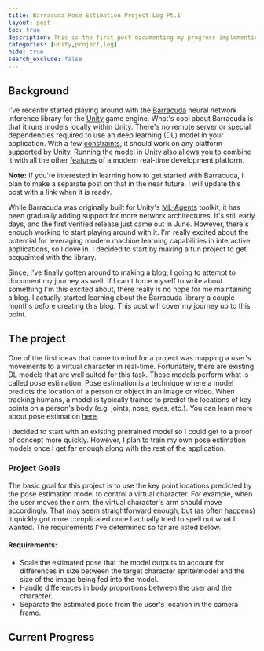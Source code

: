 ```yaml
---
title: Barracuda Pose Estimation Project Log Pt.1
layout: post
toc: true
description: This is the first post documenting my progress implementing pose estimation using the Barracuda inference library in Unity.
categories: [unity,project,log]
hide: true
search_exclude: false
---
```


## Background

I've recently started playing around with the [Barracuda](https://docs.unity3d.com/Packages/com.unity.barracuda@1.1/manual/index.html) neural network inference library for the [Unity](https://unity.com/) game engine. What's cool about Barracuda is that it runs models locally within Unity. There's no remote server or special dependencies required to use an deep learning (DL) model in your application. With a few [constraints](https://docs.unity3d.com/Packages/com.unity.barracuda@1.1/manual/SupportedPlatforms.html), it should work on any platform supported by Unity. Running the model in Unity also allows you to combine it with all the other [features](https://unity.com/products/unity-platform) of a modern real-time development platform.

**Note:** If you're interested in learning how to get started with Barracuda, I plan to make a separate post on that in the near future. I will update this post with a link when it is ready.

While Barracuda was originally built for Unity's [ML-Agents](https://unity3d.com/machine-learning) toolkit, it has been gradually adding support for more network architectures. It's still early days, and the first verified release just came out in June. However, there's enough working to start playing around with it. I'm really excited about the potential for leveraging modern machine learning capabilities in interactive applications, so I dove in. I decided to start by making a fun project to get acquainted with the library. 

Since, I've finally gotten around to making a blog, I going to attempt to document my journey as well. If I can't force myself to write about something I'm this excited about, there really is no hope for me maintaining a blog. I actually started learning about the Barracuda library a couple months before creating this blog. This post will cover my journey up to this point.

## The project

One of the first ideas that came to mind for a project was mapping a user's movements to a virtual character in real-time. Fortunately, there are existing DL models that are well suited for this task. These models perform what is called pose estimation. Pose estimation is a technique where a model predicts the location of a person or object in an image or video. When tracking humans, a model is typically trained to predict the locations of key points on a person's body (e.g. joints, nose, eyes, etc.). You can learn more about pose estimation [here](https://www.fritz.ai/pose-estimation/).

I decided to start with an existing pretrained model so I could get to a proof of concept more quickly. However, I plan to train my own pose estimation models once I get far enough along with the rest of the application.

### Project Goals

The basic goal for this project is to use the key point locations predicted by the pose estimation model to control a virtual character. For example, when the user moves their arm, the virtual character's arm should move accordingly. That may seem straightforward enough, but (as often happens) it quickly got more complicated once I actually tried to spell out what I wanted. The requirements I've determined so far are listed below. 

#### Requirements:

* Scale the estimated pose that the model outputs to account for differences in size between the target character sprite/model and the size of the image being fed into the model. 
* Handle differences in body proportions between the user and the character. 
* Separate the estimated pose from the user's location in the camera frame.



## Current Progress

